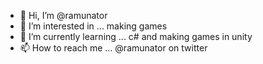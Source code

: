 - 👋 Hi, I’m @ramunator
- 👀 I’m interested in ... making games
- 🌱 I’m currently learning ... c# and making games in unity
- 📫 How to reach me ... @ramunator on twitter

<!---
ramunator/ramunator is a ✨ special ✨ repository because its `README.md` (this file) appears on your GitHub profile.
You can click the Preview link to take a look at your changes.
--->

